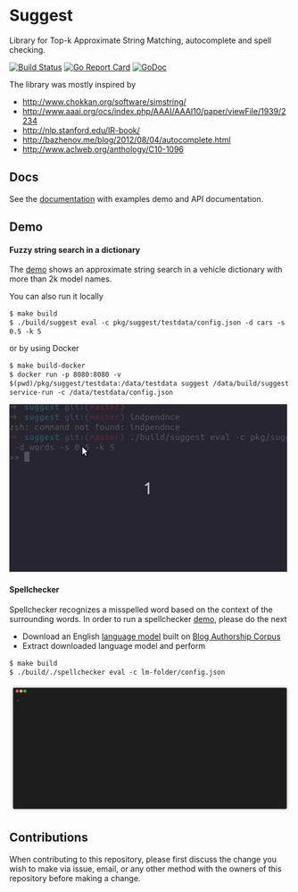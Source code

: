 # Suggest

Library for Top-k Approximate String Matching, autocomplete and spell checking.

[![Build Status](https://travis-ci.com/finalrep/suggest.svg?branch=master)](https://travis-ci.com/finalrep/suggest)
[![Go Report Card](https://goreportcard.com/badge/github.com/finalrep/suggest)](https://goreportcard.com/report/github.com/finalrep/suggest)
[![GoDoc](https://godoc.org/github.com/finalrep/suggest?status.svg)](https://godoc.org/github.com/finalrep/suggest)

The library was mostly inspired by
- http://www.chokkan.org/software/simstring/
- http://www.aaai.org/ocs/index.php/AAAI/AAAI10/paper/viewFile/1939/2234
- http://nlp.stanford.edu/IR-book/
- http://bazhenov.me/blog/2012/08/04/autocomplete.html
- http://www.aclweb.org/anthology/C10-1096

## Docs

See the [documentation](https://finalrep.github.io/) with examples demo and API documentation.

## Demo

#### Fuzzy string search in a dictionary

The [demo](https://finalrep.github.io/docs/demo/suggest-cars.html) shows an approximate string search in a vehicle dictionary with more than 2k model names.

You can also run it locally

```
$ make build
$ ./build/suggest eval -c pkg/suggest/testdata/config.json -d cars -s 0.5 -k 5
```

or by using Docker

```
$ make build-docker
$ docker run -p 8080:8080 -v $(pwd)/pkg/suggest/testdata:/data/testdata suggest /data/build/suggest service-run -c /data/testdata/config.json
```

![Suggest eval Demo](suggest-eval.gif)

#### Spellchecker

Spellchecker recognizes a misspelled word based on the context of the surrounding words.
In order to run a spellchecker [demo](https://finalrep.github.io/docs/demo/spellchecker.html), please do the next

* Download an English [language model](https://app.box.com/s/ze53gtxetnqkj5pln7aogge1xo2ca3s0) built on [Blog Authorship Corpus](http://u.cs.biu.ac.il/~koppel/BlogCorpus.htm)
* Extract downloaded language model and perform
```
$ make build
$ ./build/./spellchecker eval -c lm-folder/config.json
```

![Spellchecker eval Demo](spellchecker-eval.gif)

## Contributions

When contributing to this repository, please first discuss the change you wish to make via issue, email, or any other method with the owners of this repository before making a change.
